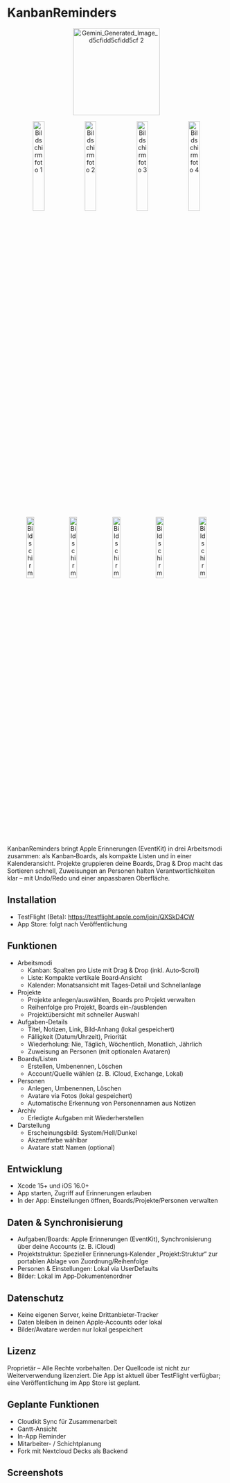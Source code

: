 # KanbanReminders
<p align="center">
  
<img width="200" height="200" alt="Gemini_Generated_Image_d5cfidd5cfidd5cf 2" src="https://github.com/user-attachments/assets/34a2aee3-f8d9-4c9e-a938-c9a448b2b21e" />
</p>

<p align="center">
  <img src="https://github.com/user-attachments/assets/14a74d0d-3bc9-41d4-a6a2-d888ad43209a" alt="Bildschirmfoto 1" width="23%" />
  <img src="https://github.com/user-attachments/assets/9bd851ad-cd75-4377-847e-a149f8f93e11" alt="Bildschirmfoto 2" width="23%" />
  <img src="https://github.com/user-attachments/assets/b8ad6825-6819-420d-9b85-06f7b9f66086" alt="Bildschirmfoto 3" width="23%" />
  <img src="https://github.com/user-attachments/assets/3df77d22-f4e9-4be5-b70b-b3fa199da877" alt="Bildschirmfoto 4" width="23%" />
</p>

<p align="center">
  <img src="https://github.com/user-attachments/assets/7be69650-ca79-4811-ad51-7edafd6fd644" alt="Bildschirmfoto 1" width="19%" />
  <img src="https://github.com/user-attachments/assets/0d56f3b2-2aa3-45e4-bd8a-4d6d6a37da2a" alt="Bildschirmfoto 2" width="19%" />
  <img src="https://github.com/user-attachments/assets/d07f097d-3da1-4ece-8e9f-e772c153bb40" alt="Bildschirmfoto 3" width="19%" />
  <img src="https://github.com/user-attachments/assets/99d1f1d0-7cbf-44ca-9b96-dc788663583c" alt="Bildschirmfoto 4" width="19%" />
  <img src="https://github.com/user-attachments/assets/78659bc8-fea6-443b-817a-0f7eecf40642" alt="Bildschirmfoto 5" width="19%" />
</p>



KanbanReminders bringt Apple Erinnerungen (EventKit) in drei Arbeitsmodi zusammen: als Kanban‑Boards, als kompakte Listen und in einer Kalenderansicht. Projekte gruppieren deine Boards, Drag & Drop macht das Sortieren schnell, Zuweisungen an Personen halten Verantwortlichkeiten klar – mit Undo/Redo und einer anpassbaren Oberfläche.

## Installation

- TestFlight (Beta): https://testflight.apple.com/join/QXSkD4CW  
- App Store: folgt nach Veröffentlichung

## Funktionen

- Arbeitsmodi
  - Kanban: Spalten pro Liste mit Drag & Drop (inkl. Auto‑Scroll)
  - Liste: Kompakte vertikale Board‑Ansicht
  - Kalender: Monatsansicht mit Tages‑Detail und Schnellanlage
- Projekte
  - Projekte anlegen/auswählen, Boards pro Projekt verwalten
  - Reihenfolge pro Projekt, Boards ein-/ausblenden
  - Projektübersicht mit schneller Auswahl
- Aufgaben-Details
  - Titel, Notizen, Link, Bild‑Anhang (lokal gespeichert)
  - Fälligkeit (Datum/Uhrzeit), Priorität
  - Wiederholung: Nie, Täglich, Wöchentlich, Monatlich, Jährlich
  - Zuweisung an Personen (mit optionalen Avataren)
- Boards/Listen
  - Erstellen, Umbenennen, Löschen
  - Account/Quelle wählen (z. B. iCloud, Exchange, Lokal)
- Personen
  - Anlegen, Umbenennen, Löschen
  - Avatare via Fotos (lokal gespeichert)
  - Automatische Erkennung von Personennamen aus Notizen
- Archiv
  - Erledigte Aufgaben mit Wiederherstellen
- Darstellung
  - Erscheinungsbild: System/Hell/Dunkel
  - Akzentfarbe wählbar
  - Avatare statt Namen (optional)

## Entwicklung

- Xcode 15+ und iOS 16.0+
- App starten, Zugriff auf Erinnerungen erlauben
- In der App: Einstellungen öffnen, Boards/Projekte/Personen verwalten

## Daten & Synchronisierung

- Aufgaben/Boards: Apple Erinnerungen (EventKit), Synchronisierung über deine Accounts (z. B. iCloud)
- Projektstruktur: Spezieller Erinnerungs‑Kalender „Projekt:Struktur“ zur portablen Ablage von Zuordnung/Reihenfolge
- Personen & Einstellungen: Lokal via UserDefaults
- Bilder: Lokal im App‑Dokumentenordner

## Datenschutz

- Keine eigenen Server, keine Drittanbieter‑Tracker
- Daten bleiben in deinen Apple‑Accounts oder lokal
- Bilder/Avatare werden nur lokal gespeichert

## Lizenz

Proprietär – Alle Rechte vorbehalten. Der Quellcode ist nicht zur Weiterverwendung lizenziert. Die App ist aktuell über TestFlight verfügbar; eine Veröffentlichung im App Store ist geplant.

## Geplante Funktionen

- Cloudkit Sync für Zusammenarbeit
- Gantt-Ansicht
- In-App Reminder
- Mitarbeiter- / Schichtplanung
- Fork mit Nextcloud Decks als Backend

## Screenshots



